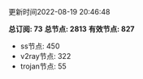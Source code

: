 更新时间2022-08-19 20:46:48

**总订阅: 73**
**总节点: 2813**
**有效节点: 827**
- ss节点: 450
- v2ray节点: 322
- trojan节点: 55
